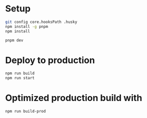 # Setup

```bash
git config core.hooksPath .husky
npm install -g pnpm
npm install
```

```bash
pnpm dev
```

# Deploy to production

```bash
npm run build
npm run start
```

# Optimized production build with

```bash
npm run build-prod
```

